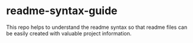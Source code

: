 # readme-syntax-guide
This repo helps to understand the readme syntax so that readme files can be easily created with valuable project information.
